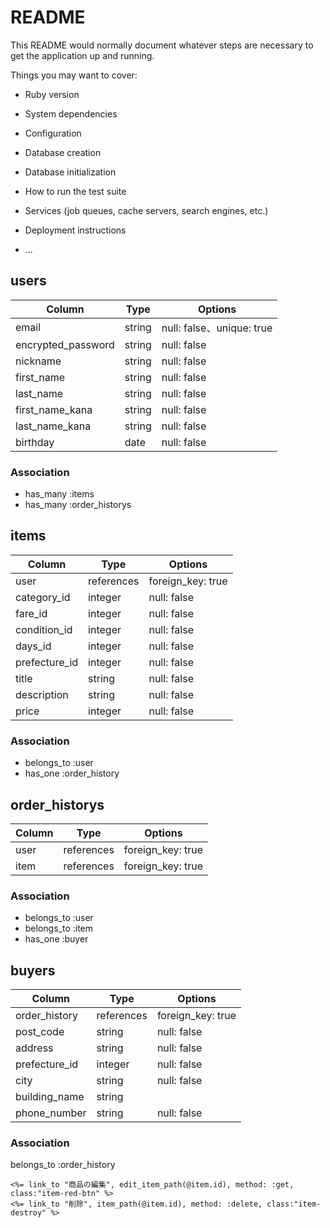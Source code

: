 # README

This README would normally document whatever steps are necessary to get the
application up and running.

Things you may want to cover:

* Ruby version

* System dependencies

* Configuration

* Database creation

* Database initialization

* How to run the test suite

* Services (job queues, cache servers, search engines, etc.)

* Deployment instructions

* ...

## users

| Column                 | Type                | Options                 |
|----------------------- |---------------------|-------------------------|
| email                  | string              |null: false、unique: true|
| encrypted_password     | string              | null: false             |
| nickname               | string              | null: false             |
| first_name             | string              | null: false             |
| last_name              | string              | null: false             |
| first_name_kana        | string              | null: false             |
| last_name_kana         | string              | null: false             |
| birthday               | date                | null: false             |

### Association

* has_many :items
* has_many  :order_historys


## items

| Column             | Type                | Options                 |
|--------------------|---------------------|-------------------------|
| user               | references          | foreign_key: true       |
| category_id        | integer             | null: false             |
| fare_id            | integer             | null: false             |
| condition_id       | integer             | null: false             |
| days_id            | integer             | null: false             |
| prefecture_id      | integer             | null: false             |
| title              | string              | null: false             |
| description        | string              | null: false             |
| price              | integer             | null: false             |


### Association

* belongs_to :user
* has_one    :order_history


## order_historys

| Column             | Type                | Options                 |
|--------------------|---------------------|-------------------------|
| user               | references          | foreign_key: true       |
| item               | references          | foreign_key: true       |

### Association

* belongs_to :user
* belongs_to :item
* has_one    :buyer


## buyers

| Column             | Type                | Options                 |
|--------------------|---------------------|-------------------------|
| order_history      | references          | foreign_key: true       |
| post_code          | string              | null: false             |
| address            | string              | null: false             |
| prefecture_id      | integer             | null: false             |
| city               | string              | null: false             |
| building_name      | string              |                         |
| phone_number       | string              | null: false             |


### Association
belongs_to :order_history



  

    <%= link_to "商品の編集", edit_item_path(@item.id), method: :get, class:"item-red-btn" %>
    <%= link_to "削除", item_path(@item.id), method: :delete, class:"item-destroy" %>
